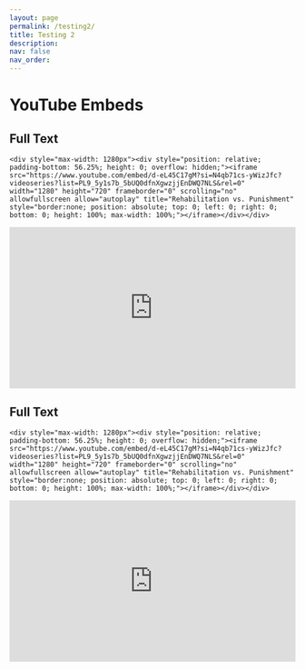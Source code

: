 ```yaml
---
layout: page
permalink: /testing2/
title: Testing 2
description:
nav: false
nav_order: 
---
```


# YouTube Embeds

## Full Text

```<div style="max-width: 1280px"><div style="position: relative; padding-bottom: 56.25%; height: 0; overflow: hidden;"><iframe src="https://www.youtube.com/embed/d-eL45C17gM?si=N4qb71cs-yWizJfc?videoseries?list=PL9_5y1s7b_5bUQ0dfnXgwzjjEnDWQ7NLS&rel=0" width="1280" height="720" frameborder="0" scrolling="no" allowfullscreen allow="autoplay" title="Rehabilitation vs. Punishment" style="border:none; position: absolute; top: 0; left: 0; right: 0; bottom: 0; height: 100%; max-width: 100%;"></iframe></div></div>```

<div style="max-width: 1280px"><div style="position: relative; padding-bottom: 56.25%; height: 0; overflow: hidden;"><iframe src="https://www.youtube.com/embed/d-eL45C17gM?si=N4qb71cs-yWizJfc?videoseries?list=PL9_5y1s7b_5bUQ0dfnXgwzjjEnDWQ7NLS&rel=0" width="1280" height="720" frameborder="0" scrolling="no" allowfullscreen allow="autoplay" title="Rehabilitation vs. Punishment" style="border:none; position: absolute; top: 0; left: 0; right: 0; bottom: 0; height: 100%; max-width: 100%;"></iframe></div></div>

## Full Text

```<div style="max-width: 1280px"><div style="position: relative; padding-bottom: 56.25%; height: 0; overflow: hidden;"><iframe src="https://www.youtube.com/embed/d-eL45C17gM?si=N4qb71cs-yWizJfc?videoseries?list=PL9_5y1s7b_5bUQ0dfnXgwzjjEnDWQ7NLS&rel=0" width="1280" height="720" frameborder="0" scrolling="no" allowfullscreen allow="autoplay" title="Rehabilitation vs. Punishment" style="border:none; position: absolute; top: 0; left: 0; right: 0; bottom: 0; height: 100%; max-width: 100%;"></iframe></div></div>```

<div style="max-width: 1280px"><div style="position: relative; padding-bottom: 56.25%; height: 0; overflow: hidden;"><iframe src="https://www.youtube.com/embed/d-eL45C17gM?si=N4qb71cs-yWizJfc?videoseries?list=PL9_5y1s7b_5bUQ0dfnXgwzjjEnDWQ7NLS&rel=0" width="1280" height="720" frameborder="0" scrolling="no" allowfullscreen allow="autoplay" title="Rehabilitation vs. Punishment" style="border:none; position: absolute; top: 0; left: 0; right: 0; bottom: 0; height: 100%; max-width: 100%;"></iframe></div></div>
